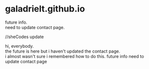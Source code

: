 # galadrielt.github.io
future info.  
need to update contact page.


//sheCodes update

hi, everybody.   
the future is here but i haven't updated the contact page.   
i almost wasn't sure i remembered how to do this. 
future info
need to update contact page 


